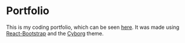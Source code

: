 # Portfolio

This is my coding portfolio, which can be seen [here](https://yut.si/code/). It was made using [React-Bootstrap](https://react-bootstrap.github.io/) and the [Cyborg](https://bootswatch.com/cyborg/) theme.